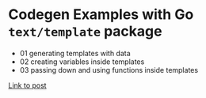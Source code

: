 # Codegen Examples with Go `text/template` package

- 01 generating templates with data
- 02 creating variables inside templates
- 03 passing down and using functions inside templates

[Link to post](https://tompston.pages.dev/blog/2021-11-15-guide-to-go-code-generation)
